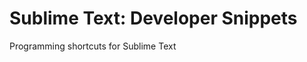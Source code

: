 Sublime Text: Developer Snippets
==================================

Programming shortcuts for Sublime Text
